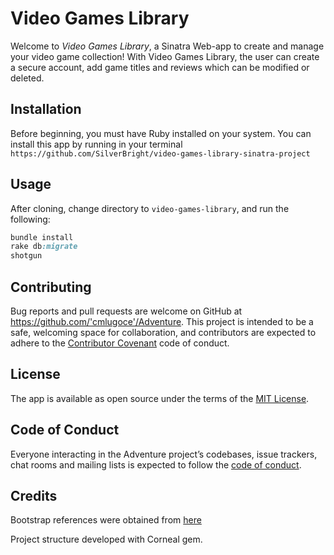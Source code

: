 # Video Games Library

Welcome to *Video Games Library*, a Sinatra Web-app to create and manage your video game collection! With Video Games Library, the user can create a secure account, add game titles and reviews which can be modified or deleted.

## Installation

 Before beginning, you must have Ruby installed on your system.
 You can install this app by running in your terminal ` https://github.com/SilverBright/video-games-library-sinatra-project `

## Usage

After cloning, change directory to `video-games-library`, and run the following:

```ruby
bundle install
rake db:migrate
shotgun
```

## Contributing

Bug reports and pull requests are welcome on GitHub at https://github.com/'cmlugoce'/Adventure. This project is intended to be a safe, welcoming space for collaboration, and contributors are expected to adhere to the [Contributor Covenant](http://contributor-covenant.org) code of conduct.

## License

The app is available as open source under the terms of the [MIT License](https://opensource.org/licenses/MIT).

## Code of Conduct

Everyone interacting in the Adventure project’s codebases, issue trackers, chat rooms and mailing lists is expected to follow the [code of conduct](https://github.com/'cmlugoce'/Adventure/blob/master/CODE_OF_CONDUCT.md).

## Credits

Bootstrap references were obtained from [here](https://getbootstrap.com)

Project structure developed with Corneal gem.
